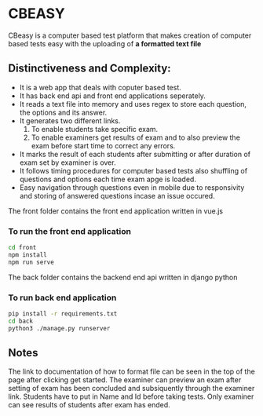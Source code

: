 # CBEASY

CBeasy is a computer based test platform that makes creation of computer based tests easy with the uploading of **a formatted text file**

## Distinctiveness and Complexity:
- It is a web app that deals with coputer based test.
- It has back end api and front end applications seperately.
- It reads a text file into memory and uses regex to store each question, the options and its answer.
- It generates two different links.
  1. To enable students take specific exam.
  2. To enable examiners get results of exam and to also preview the exam before start time to correct any errors.
- It marks the result of each students after submitting or after duration of exam set by examiner is over.
- It follows timing procedures for computer based tests also shuffling of questions and options each time exam apge is loaded.
- Easy navigation through questions even in mobile due to responsivity and storing of answered questions incase an issue occured.




The front folder contains the front end application written in vue.js
### To run the front end application 
```bash
cd front
npm install
npm run serve
```



The back folder contains the backend end api written in django python
### To run back end application
```bash
pip install -r requirements.txt
cd back
python3 ./manage.py runserver
```

## Notes
The link to documentation of how to format file can be seen in the top of the page after clicking get started.
The examiner can preview an exam after setting of exam has been concluded and subsiquently through the examiner link.
Students have to put in Name and Id before taking tests.
Only examiner can see results of students after exam has ended.
